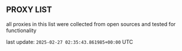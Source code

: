 ## PROXY LIST

all proxies in this list were collected from open sources and tested for functionality

last update: `2025-02-27 02:35:43.861985+00:00` UTC